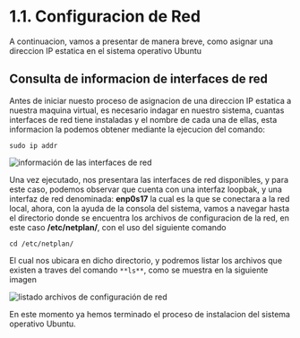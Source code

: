 # 1.1. Configuracion de Red
A continuacion, vamos a presentar de manera breve, como asignar una direccion IP estatica en el sistema operativo Ubuntu

## Consulta de informacion de interfaces de red

Antes de iniciar nuesto proceso de asignacion de una direccion IP estatica a nuestra maquina virtual, es necesario indagar en nuestro sistema, cuantas interfaces de red tiene instaladas y el nombre de cada una de ellas, esta informacion la podemos obtener mediante la ejecucion del comando: 

```sudo ip addr```

![información de las interfaces de red](https://github.com/hernandopena/Wazuh/blob/8426080e775bb4f0b0c31403d0a7da1b2abd5300/1.%20Instalaci%C3%B3n%20Ubuntu%2022.10/imagenes/informacion_interfaces.jpg)

Una vez ejecutado, nos presentara las interfaces de red disponibles, y para este caso, podemos observar que cuenta con una interfaz loopbak, y una interfaz de red denominada: **enp0s17** la cual es la que se conectara a la red local, ahora, con la ayuda de la consola del sistema, vamos a navegar hasta el directorio donde se encuentra los archivos de configuracion de la red, en este caso **/etc/netplan/**, con el uso del siguiente comando

```cd /etc/netplan/```

El cual nos ubicara en dicho directorio, y podremos listar los archivos que existen a traves del comando ```**ls**```, como se muestra en la siguiente imagen

![listado archivos de configuración de red](https://github.com/hernandopena/Wazuh/blob/8426080e775bb4f0b0c31403d0a7da1b2abd5300/1.%20Instalaci%C3%B3n%20Ubuntu%2022.10/imagenes/ruta_configuracion_red.jpg)

En este momento ya hemos terminado el proceso de instalacion del sistema operativo Ubuntu.
